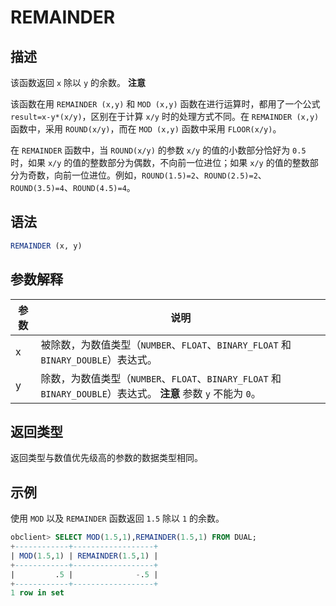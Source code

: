REMAINDER 
==============================



描述 
-----------------------

该函数返回 `x` 除以 `y` 的余数。
**注意**



该函数在用 `REMAINDER (x,y)` 和 `MOD (x,y)` 函数在进行运算时，都用了一个公式 `result=x-y*(x/y)`，区别在于计算 `x/y` 时的处理方式不同。在 `REMAINDER (x,y)` 函数中，采用 `ROUND(x/y)`，而在 `MOD (x,y)` 函数中采用 `FLOOR(x/y)`。

在 `REMAINDER` 函数中，当 `ROUND(x/y)` 的参数 `x/y` 的值的小数部分恰好为 `0.5` 时，如果 `x/y` 的值的整数部分为偶数，不向前一位进位；如果 `x/y` 的值的整数部分为奇数，向前一位进位。例如，`ROUND(1.5)=2`、`ROUND(2.5)=2`、`ROUND(3.5)=4`、`ROUND(4.5)=4`。



语法 
-----------------------

```sql
REMAINDER (x, y)
```



参数解释 
-------------------------



| **参数** |                                                 **说明**                                                  |
|--------|---------------------------------------------------------------------------------------------------------|
| x      | 被除数，为数值类型（`NUMBER`、`FLOAT`、`BINARY_FLOAT` 和 `BINARY_DOUBLE`）表达式。                                        |
| y      | 除数，为数值类型（`NUMBER`、`FLOAT`、`BINARY_FLOAT` 和 `BINARY_DOUBLE`）表达式。 **注意**  参数 `y` 不能为 `0`。 |



返回类型 
-------------------------

返回类型与数值优先级高的参数的数据类型相同。

示例 
-----------------------

使用 `MOD` 以及 `REMAINDER` 函数返回 `1.5` 除以 `1` 的余数。

```sql
obclient> SELECT MOD(1.5,1),REMAINDER(1.5,1) FROM DUAL;
+------------+------------------+
| MOD(1.5,1) | REMAINDER(1.5,1) |
+------------+------------------+
|         .5 |              -.5 |
+------------+------------------+
1 row in set
```


